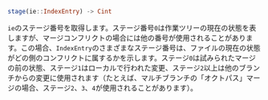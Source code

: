 ```julia
stage(ie::IndexEntry) -> Cint
```

`ie`のステージ番号を取得します。ステージ番号`0`は作業ツリーの現在の状態を表しますが、マージコンフリクトの場合には他の番号が使用されることがあります。この場合、`IndexEntry`のさまざまなステージ番号は、ファイルの現在の状態がどの側のコンフリクトに属するかを示します。ステージ`0`は試みられたマージの前の状態、ステージ`1`はローカルで行われた変更、ステージ`2`以上は他のブランチからの変更に使用されます（たとえば、マルチブランチの「オクトパス」マージの場合、ステージ`2`、`3`、`4`が使用されることがあります）。
